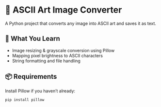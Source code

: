 # 🎨 ASCII Art Image Converter

A Python project that converts any image into ASCII art and saves it as text.

## 🧠 What You Learn

- Image resizing & grayscale conversion using Pillow
- Mapping pixel brightness to ASCII characters
- String formatting and file handling

## 📦 Requirements

Install Pillow if you haven’t already:
```bash
pip install pillow
